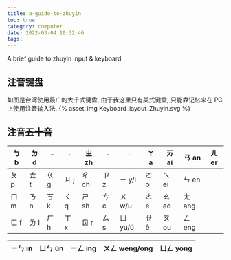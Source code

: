 ```yaml
---
title: a-guide-to-zhuyin
toc: true
category: computer
date: 2022-03-04 10:32:46
tags:
---
```


A brief guide to zhuyin input & keyboard

<!-- more -->

## 注音键盘

如图是台湾使用最广的大千式键盘, 由于我这里只有美式键盘, 只能靠记忆来在 PC 上使用注音输入法.
{% asset_img Keyboard_layout_Zhuyin.svg %}

## 注音<del>五十音</del>

| ㄅ b | ㄉ d | ˇ | ˋ | ㄓ zh | ˊ | ˙ | ㄚ a | ㄞ ai | ㄢ an | ㄦ er |
|---|---|---|---|---|---|---|---|---|---|---|
| ㄆ p | ㄊ t | ㄍ g | ㄐ j | ㄔ ch | ㄗ z | ㄧ y/i | ㄛ o | ㄟ ei | ㄣ en |  |
| ㄇ m | ㄋ n | ㄎ k | ㄑ q | ㄕ sh | ㄘ c | ㄨ w/u | ㄜ e | ㄠ ao | ㄤ ang |  |
| ㄈ f | ㄌ l | ㄏ h | ㄒ x | ㄖ r | ㄙ s | ㄩ yu/ü | ㄝ ê | ㄡ ou | ㄥ eng |  |


| ㄧㄣ in | ㄩㄣ ün | ㄧㄥ ing | ㄨㄥ weng/ong | ㄩㄥ yong |
|---|---|---|---|---|